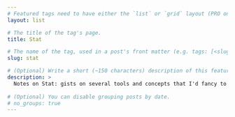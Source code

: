 ```yaml
---
# Featured tags need to have either the `list` or `grid` layout (PRO only).
layout: list

# The title of the tag's page.
title: Stat

# The name of the tag, used in a post's front matter (e.g. tags: [<slug>]).
slug: stat

# (Optional) Write a short (~150 characters) description of this featured tag.
description: >
  Notes on Stat: gists on several tools and concepts that I'd fancy to revisit.
  
# (Optional) You can disable grouping posts by date.
# no_groups: true
---
```

